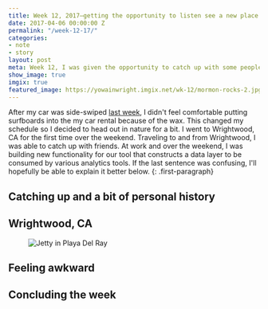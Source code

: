 ```yaml
---
title: Week 12, 2017—getting the opportunity to listen see a new place
date: 2017-04-06 00:00:00 Z
permalink: "/week-12-17/"
categories:
- note
- story
layout: post
meta: Week 12, I was given the opportunity to catch up with some people I care about and visit Wrightwood, CA for the first time.
show_image: true
imgix: true
featured_image: https://yowainwright.imgix.net/wk-12/mormon-rocks-2.jpg
---
```


After my car was side-swiped [last week](https://jeff.in/week-12-17/), I didn't feel comfortable putting surfboards into the my car rental because of the wax. This changed my schedule so I decided to head out in nature for a bit. I went to Wrightwood, CA for the first time over the weekend. Traveling to and from Wrightwood, I was able to catch up with friends. At work and over the weekend, I was building new functionality for our tool that constructs a data layer to be consumed by various analytics tools. If the last sentence was confusing, I'll hopefully be able to explain it better below.
{: .first-paragraph}

## Catching up and a bit of personal history



## Wrightwood, CA



<figure>
  <img src="//yowainwright.imgix.net/wk-12/mormon-rocks-1.jpg?w=800&h=800&crop=focalpoint&auto=format" alt="Jetty in Playa Del Ray" />
</figure>

## Feeling awkward

## Concluding the week




